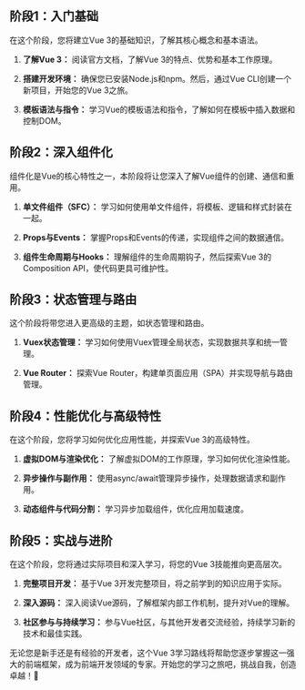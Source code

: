 ## 阶段1：入门基础

在这个阶段，您将建立Vue 3的基础知识，了解其核心概念和基本语法。

1. **了解Vue 3：** 阅读官方文档，了解Vue 3的特点、优势和基本工作原理。

2. **搭建开发环境：** 确保您已安装Node.js和npm。然后，通过Vue CLI创建一个新项目，开始您的Vue 3之旅。

3. **模板语法与指令：** 学习Vue的模板语法和指令，了解如何在模板中插入数据和控制DOM。

## 阶段2：深入组件化

组件化是Vue的核心特性之一，本阶段将让您深入了解Vue组件的创建、通信和重用。

1. **单文件组件（SFC）：** 学习如何使用单文件组件，将模板、逻辑和样式封装在一起。

2. **Props与Events：** 掌握Props和Events的传递，实现组件之间的数据通信。

3. **组件生命周期与Hooks：** 理解组件的生命周期钩子，然后探索Vue 3的Composition API，使代码更具可维护性。

## 阶段3：状态管理与路由

这个阶段将带您进入更高级的主题，如状态管理和路由。

1. **Vuex状态管理：** 学习如何使用Vuex管理全局状态，实现数据共享和统一管理。

2. **Vue Router：** 探索Vue Router，构建单页面应用（SPA）并实现导航与路由管理。

## 阶段4：性能优化与高级特性

在这个阶段，您将学习如何优化应用性能，并探索Vue 3的高级特性。

1. **虚拟DOM与渲染优化：** 了解虚拟DOM的工作原理，学习如何优化渲染性能。

2. **异步操作与副作用：** 使用async/await管理异步操作，处理数据请求和副作用。

3. **动态组件与代码分割：** 学习异步加载组件，优化应用加载速度。

## 阶段5：实战与进阶

在这个阶段，您将通过实际项目和深入学习，将您的Vue 3技能推向更高层次。

1. **完整项目开发：** 基于Vue 3开发完整项目，将之前学到的知识应用于实际。

2. **深入源码：** 深入阅读Vue源码，了解框架内部工作机制，提升对Vue的理解。

3. **社区参与与持续学习：** 参与Vue社区，与其他开发者交流经验，持续学习新的技术和最佳实践。

无论您是新手还是有经验的开发者，这个Vue 3学习路线将帮助您逐步掌握这一强大的前端框架，成为前端开发领域的专家。开始您的学习之旅吧，挑战自我，创造卓越！🚀